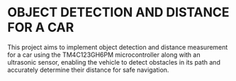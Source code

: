 # OBJECT DETECTION AND DISTANCE FOR A CAR
This project aims to implement object detection and distance measurement for a car using  the TM4C123GH6PM microcontroller along with an ultrasonic sensor, enabling the vehicle  to detect obstacles in its path and accurately determine their distance for safe navigation.
